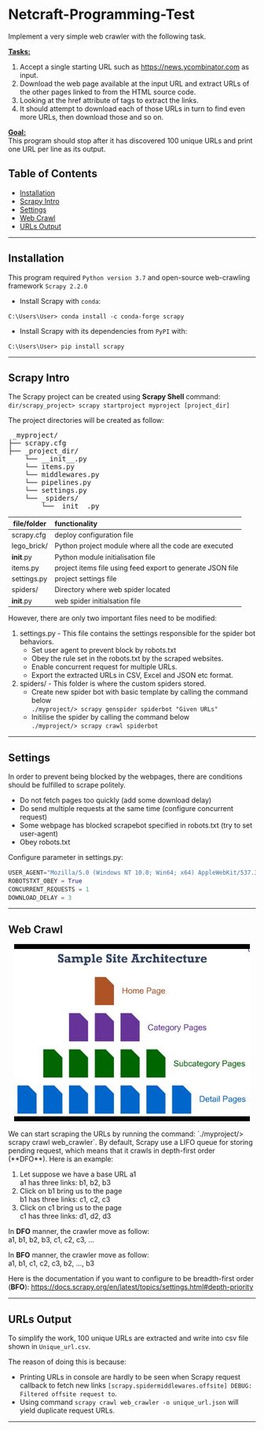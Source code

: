 # Netcraft-Programming-Test
Implement a very simple web crawler with the following task.

<u>**Tasks:** </u> 
1. Accept a single starting URL such as https://news.ycombinator.com as input.
2. Download the web page available at the input URL and extract URLs of the other pages linked to from the HTML source code.
3. Looking at the href attribute of tags to extract the links.
4. It should attempt to download each of those URLs in turn to find even more URLs, then download those and so on.

<u>**Goal:** </u> <br>
This program should stop after it has discovered 100 unique URLs and print one URL per line as its output.

## Table of Contents
- [Installation](#installation)
- [Scrapy Intro](#scrapy-intro)
- [Settings](#settings)
- [Web Crawl](#web-crawl)
- [URLs Output](#urls-output)
---
## Installation
This program required `Python version 3.7` and open-source web-crawling framework `Scrapy 2.2.0`

- Install Scrapy with `conda`:
```shell
C:\Users\User> conda install -c conda-forge scrapy
```

- Install Scrapy with its dependencies from `PyPI` with:
```shell
C:\Users\User> pip install scrapy
```
---
## Scrapy Intro
The Scrapy project can be created using **Scrapy Shell** command:
`dir/scrapy_project> scrapy startproject myproject [project_dir]`

The project directories will be created as follow:
<pre> _myproject/
├── scrapy.cfg
├── _project_dir/
    └── __init__.py
    └── items.py
    └── middlewares.py
    └── pipelines.py
    └── settings.py
    └── _spiders/
        └──__init__.py
</pre>

| file/folder | functionality |
|-------------|:--------------|
| scrapy.cfg  | deploy configuration file |
| lego_brick/ | Python project module where all the code are executed |
| __init__.py | Python module initialisation file |
| items.py    | project items file using feed export to generate JSON file |
| settings.py | project settings file |
| spiders/     | Directory where web spider located |
| __init__.py | web spider initialsation file |

However, there are only two important files need to be modified:
1. settings.py - This file contains the settings responsible for the spider bot behaviors.
    * Set user agent to prevent block by robots.txt
    * Obey the rule set in the robots.txt by the scraped websites.
    * Enable concurrent request for multiple URLs.
    * Export the extracted URLs in CSV, Excel and JSON etc format.
2. spiders/ - This folder is where the custom spiders stored.
    * Create new spider bot with basic template by calling the command below <br>
    `./myproject/> scrapy genspider spiderbot "Given URLs"`
    * Initilise the spider by calling the command below <br>
    `./myproject/> scrapy crawl spiderbot`    
---
## Settings
In order to prevent being blocked by the webpages, there are conditions should be fulfilled to scrape politely.
- Do not fetch pages too quickly (add some download delay)
- Do send multiple requests at the same time (configure concurrent request)
- Some webpage has blocked scrapebot specified in robots.txt (try to set user-agent)
- Obey robots.txt

Configure parameter in settings.py:
``` python
USER_AGENT="Mozilla/5.0 (Windows NT 10.0; Win64; x64) AppleWebKit/537.36 (KHTML, like Gecko) Chrome/74.0.3729.169 Safari/537.36"
ROBOTSTXT_OBEY = True
CONCURRENT_REQUESTS = 1
DOWNLOAD_DELAY = 3
```
---
## Web Crawl
<p align="center">
  <img src="/crawl_page.jpg">
</p>
We can start scraping the URLs by running the command: `./myproject/> scrapy crawl web_crawler`. By default, Scrapy use a LIFO queue for storing pending request, which means that it crawls in depth-first order (**DFO**). Here is an example: <br>

1. Let suppose we have a base URL a1 <br>
a1 has three links: b1, b2, b3 <br>
2. Click on b1 bring us to the page <br>
b1 has three links: c1, c2, c3 <br>
3. Click on c1 bring us to the page <br>
c1 has three links: d1, d2, d3 <br>

In **DFO** manner, the crawler move as follow: <br>
a1, b1, b2, b3, c1, c2, c3, ... <br>

In **BFO** manner, the crawler move as follow: <br>
a1, b1, c1, c2, c3, b2, ..., b3 <br>

Here is the documentation if you want to configure to be breadth-first order (**BFO**): https://docs.scrapy.org/en/latest/topics/settings.html#depth-priority

---
## URLs Output
To simplify the work, 100 unique URLs are extracted and write into csv file shown in `Unique_url.csv`. 

The reason of doing this is because:
- Printing URLs in console are hardly to be seen when Scrapy request callback to fetch new links `[scrapy.spidermiddlewares.offsite] DEBUG: Filtered offsite request to`. 
- Using command `scrapy crawl web_crawler -o unique_url.json` will yield duplicate request URLs.
---
